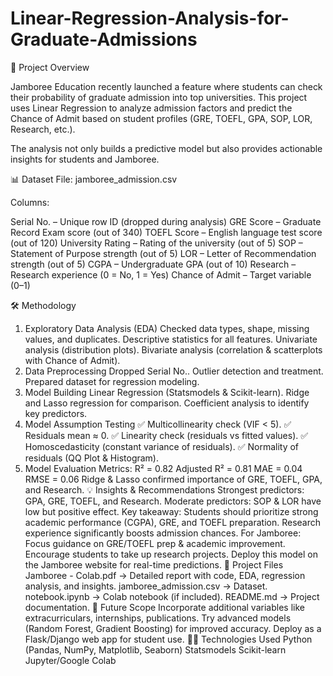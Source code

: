 # Linear-Regression-Analysis-for-Graduate-Admissions
📌 Project Overview


   Jamboree Education recently launched a feature where students can check their probability of graduate admission into top universities.
This project uses Linear Regression to analyze admission factors and predict the Chance of Admit based on student profiles (GRE, TOEFL, GPA, SOP, LOR, Research, etc.).

The analysis not only builds a predictive model but also provides actionable insights for students and Jamboree.


📊 Dataset
  File: jamboree_admission.csv

Columns:

Serial No. – Unique row ID (dropped during analysis)
GRE Score – Graduate Record Exam score (out of 340)
TOEFL Score – English language test score (out of 120)
University Rating – Rating of the university (out of 5)
SOP – Statement of Purpose strength (out of 5)
LOR – Letter of Recommendation strength (out of 5)
CGPA – Undergraduate GPA (out of 10)
Research – Research experience (0 = No, 1 = Yes)
Chance of Admit – Target variable (0–1)

🛠️ Methodology
1. Exploratory Data Analysis (EDA)
Checked data types, shape, missing values, and duplicates.
Descriptive statistics for all features.
Univariate analysis (distribution plots).
Bivariate analysis (correlation & scatterplots with Chance of Admit).
2. Data Preprocessing
Dropped Serial No..
Outlier detection and treatment.
Prepared dataset for regression modeling.
3. Model Building
Linear Regression (Statsmodels & Scikit-learn).
Ridge and Lasso regression for comparison.
Coefficient analysis to identify key predictors.
4. Model Assumption Testing
✅ Multicollinearity check (VIF < 5).
✅ Residuals mean ≈ 0.
✅ Linearity check (residuals vs fitted values).
✅ Homoscedasticity (constant variance of residuals).
✅ Normality of residuals (QQ Plot & Histogram).
5. Model Evaluation
Metrics:
R² = 0.82
Adjusted R² = 0.81
MAE = 0.04
RMSE = 0.06
Ridge & Lasso confirmed importance of GRE, TOEFL, GPA, and Research.
💡 Insights & Recommendations
Strongest predictors: GPA, GRE, TOEFL, and Research.
Moderate predictors: SOP & LOR have low but positive effect.
Key takeaway: Students should prioritize strong academic performance (CGPA), GRE, and TOEFL preparation. Research experience significantly boosts admission chances.
For Jamboree:
Focus guidance on GRE/TOEFL prep & academic improvement.
Encourage students to take up research projects.
Deploy this model on the Jamboree website for real-time predictions.
📂 Project Files
Jamboree - Colab.pdf → Detailed report with code, EDA, regression analysis, and insights.
jamboree_admission.csv → Dataset.
notebook.ipynb → Colab notebook (if included).
README.md → Project documentation.
🚀 Future Scope
Incorporate additional variables like extracurriculars, internships, publications.
Try advanced models (Random Forest, Gradient Boosting) for improved accuracy.
Deploy as a Flask/Django web app for student use.
🧑‍💻 Technologies Used
Python (Pandas, NumPy, Matplotlib, Seaborn)
Statsmodels
Scikit-learn
Jupyter/Google Colab
